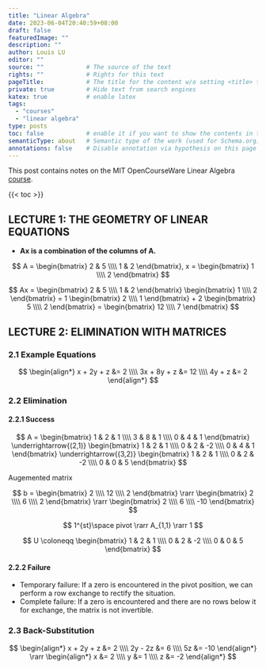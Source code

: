 ```yaml
---
title: "Linear Algebra"
date: 2023-06-04T20:40:59+08:00
draft: false
featuredImage: ""
description: ""
author: Louis LU
editor: ""
source: ""            # The source of the text
rights: ""            # Rights for this text
pageTitle:            # The title for the content w/o setting <title> tag
private: true         # Hide text from search engines
katex: true           # enable latex
tags:
  - "courses"
  - "linear algebra"
type: posts
toc: false            # enable it if you want to show the contents in the sidebar
semanticType: about   # Semantic type of the work (used for Schema.org)
annotations: false    # Disable annotation via hypothesis on this page
---
```


This post contains notes on the MIT OpenCourseWare Linear Algebra
[course](https://ocw.mit.edu/courses/18-06-linear-algebra-spring-2010/video_galleries/video-lectures/).

{{< toc >}}

## LECTURE 1: THE GEOMETRY OF LINEAR EQUATIONS

* **Ax is a combination of the columns of A.**

$$
A = \begin{bmatrix} 2 & 5 \\\\ 1 & 2 \end{bmatrix},
x = \begin{bmatrix} 1 \\\\ 2 \end{bmatrix}
$$

$$
Ax =
\begin{bmatrix} 2 & 5 \\\\ 1 & 2 \end{bmatrix}
\begin{bmatrix} 1 \\\\ 2 \end{bmatrix} =
1 \begin{bmatrix} 2 \\\\ 1 \end{bmatrix} +
2 \begin{bmatrix} 5 \\\\ 2 \end{bmatrix} =
\begin{bmatrix} 12 \\\\ 7 \end{bmatrix}
$$

## LECTURE 2: ELIMINATION WITH MATRICES

### 2.1 Example Equations

$$
\begin{align*}
x + 2y + z &= 2 \\\\
3x + 8y + z &= 12 \\\\
4y + z &= 2
\end{align*}
$$

### 2.2 Elimination

#### 2.2.1 Success

$$
A =
\begin{bmatrix} 1 & 2 & 1 \\\\ 3 & 8 & 1 \\\\ 0 & 4 & 1 \end{bmatrix}
\underrightarrow{(2,1)} \begin{bmatrix} 1 & 2 & 1 \\\\ 0 & 2 & -2 \\\\ 0 & 4 & 1 \end{bmatrix}
\underrightarrow{(3,2)} \begin{bmatrix} 1 & 2 & 1 \\\\ 0 & 2 & -2 \\\\ 0 & 0 & 5 \end{bmatrix}
$$

Augemented matrix

$$
b =
\begin{bmatrix} 2 \\\\ 12 \\\\ 2 \end{bmatrix}
\rarr \begin{bmatrix} 2 \\\\ 6 \\\\ 2 \end{bmatrix}
\rarr \begin{bmatrix} 2 \\\\ 6 \\\\ -10 \end{bmatrix}
$$

$$
1^{st}\space pivot \rarr A_{1,1} \rarr 1
$$

$$
U \coloneqq \begin{bmatrix} 1 & 2 & 1 \\\\ 0 & 2 & -2 \\\\ 0 & 0 & 5 \end{bmatrix}
$$

#### 2.2.2 Failure

* Temporary failure: If a zero is encountered in the pivot position, we can perform a row exchange to rectify the situation.
* Complete failure: If a zero is encountered and there are no rows below it for exchange, the matrix is not invertible.

### 2.3 Back-Substitution

$$
\begin{align*}
x + 2y + z &= 2 \\\\
2y - 2z &= 6 \\\\
5z &= -10
\end{align*} \rarr
\begin{align*}
x &= 2 \\\\
y &= 1 \\\\
z &= -2
\end{align*}
$$

